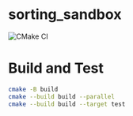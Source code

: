 # sorting_sandbox
![CMake CI](https://github.com/jamesETsmith/sorting_sandbox/actions/workflows/cmake_ci.yml/badge.svg)


# Build and Test

```bash
cmake -B build
cmake --build build --parallel
cmake --build build --target test 
```